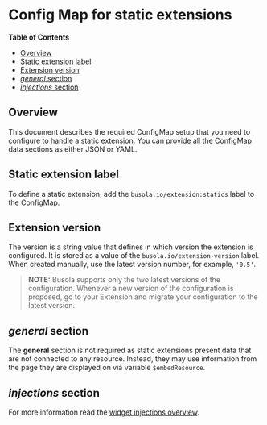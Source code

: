 # Config Map for static extensions

**Table of Contents**

- [Overview](#overview)
- [Static extension label](#static-extension-label)
- [Extension version](#extension-version)
- [_general_ section](#general-section)
- [_injections_ section](#injections-section)

## Overview

This document describes the required ConfigMap setup that you need to configure to handle a static extension.
You can provide all the ConfigMap data sections as either JSON or YAML.

## Static extension label

To define a static extension, add the `busola.io/extension:statics` label to the ConfigMap.

## Extension version

The version is a string value that defines in which version the extension is configured. It is stored as a value of the `busola.io/extension-version` label. When created manually, use the latest version number, for example, `'0.5'`.

> **NOTE:** Busola supports only the two latest versions of the configuration. Whenever a new version of the configuration is proposed, go to your Extension and migrate your configuration to the latest version.

## _general_ section

The **general** section is not required as static extensions present data that are not connected to any resource. Instead, they may use information from the page they are displayed on via variable `$embedResource`.

## _injections_ section

For more information read the [widget injections overview](display-section.md#widget-injections-overview).
